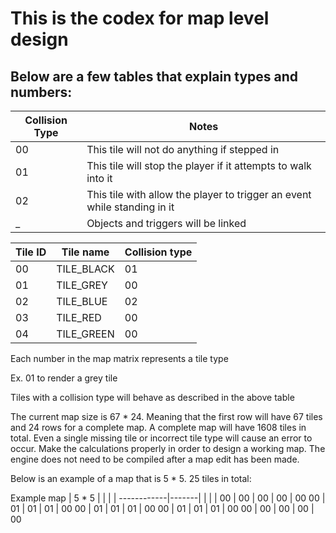 # This is the codex for map level design
## Below are a few tables that explain types and numbers:


Collision Type | Notes
---------------|-------
00             | This tile will not do anything if stepped in
01             | This tile will stop the player if it attempts to walk into it
02             | This tile with allow the player to trigger an event while standing in it
  _            | Objects and triggers will be linked



Tile ID | Tile name  | Collision type
--------|------------|----------------
 00     | TILE_BLACK | 01
 01     | TILE_GREY  | 00
 02     | TILE_BLUE  | 02
 03     | TILE_RED   | 00
 04     | TILE_GREEN | 00


Each number in the map matrix represents a tile type

Ex. 01 to render a grey tile

Tiles with a collision type will behave as described in the above table

The current map size is 67 * 24. Meaning that the first row will have 67 tiles and 24 rows for a complete map. A complete map will have 1608 tiles in total. Even a single missing tile or incorrect tile type will cause an error to occur. Make the calculations properly in order to design a working map. The engine does not need to be compiled after a map edit has been made.

Below is an example of a map that is 5 * 5. 25 tiles in total:

Example map | 5 * 5 |  |  |  |
------------|-------|  |  |  |
00 | 00 | 00 | 00 | 00
00 | 01 | 01 | 01 | 00
00 | 01 | 01 | 01 | 00
00 | 01 | 01 | 01 | 00
00 | 00 | 00 | 00 | 00
